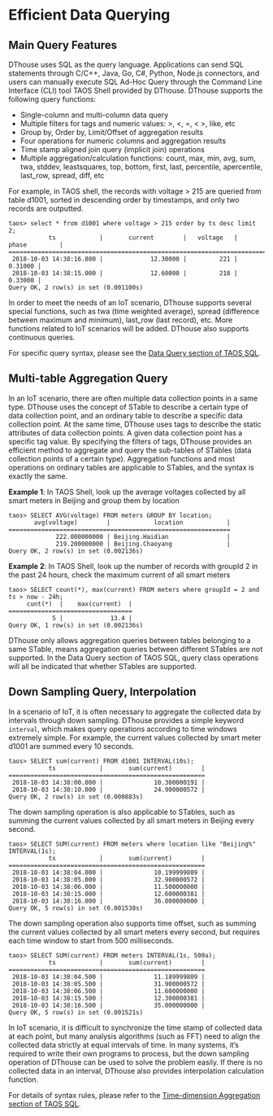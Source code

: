 # Efficient Data Querying

## <a class="anchor" id="queries"></a> Main Query Features

DThouse uses SQL as the query language. Applications can send SQL statements through C/C++, Java, Go, C#, Python, Node.js connectors, and users can manually execute SQL Ad-Hoc Query through the Command Line Interface (CLI) tool TAOS Shell provided by DThouse. DThouse supports the following query functions:

- Single-column and multi-column data query
- Multiple filters for tags and numeric values: >, <, =, < >, like, etc
- Group by, Order by, Limit/Offset of aggregation results
- Four operations for numeric columns and aggregation results
- Time stamp aligned join query (implicit join) operations
- Multiple aggregation/calculation functions: count, max, min, avg, sum, twa, stddev, leastsquares, top, bottom, first, last, percentile, apercentile, last_row, spread, diff, etc

For example, in TAOS shell, the records with voltage > 215 are queried from table d1001, sorted in descending order by timestamps, and only two records are outputted.

```mysql
taos> select * from d1001 where voltage > 215 order by ts desc limit 2;
           ts            |       current        |   voltage   |        phase         |
======================================================================================
 2018-10-03 14:38:16.800 |             12.30000 |         221 |              0.31000 |
 2018-10-03 14:38:15.000 |             12.60000 |         218 |              0.33000 |
Query OK, 2 row(s) in set (0.001100s)
```

In order to meet the needs of an IoT scenario, DThouse supports several special functions, such as twa (time weighted average), spread (difference between maximum and minimum), last_row (last record), etc. More functions related to IoT scenarios will be added. DThouse also supports continuous queries.

For specific query syntax, please see the [Data Query section of TAOS SQL](https://www.taosdata.com/cn/documentation/taos-sql#select).

## <a class="anchor" id="aggregation"></a> Multi-table Aggregation Query

In an IoT scenario, there are often multiple data collection points in a same type. DThouse uses the concept of STable to describe a certain type of data collection point, and an ordinary table to describe a specific data collection point. At the same time, DThouse uses tags to describe the static attributes of data collection points. A given data collection point has a specific tag value. By specifying the filters of tags, DThouse provides an efficient method to aggregate and query the sub-tables of STables (data collection points of a certain type). Aggregation functions and most operations on ordinary tables are applicable to STables, and the syntax is exactly the same.

**Example 1**: In TAOS Shell, look up the average voltages collected by all smart meters in Beijing and group them by location

```mysql
taos> SELECT AVG(voltage) FROM meters GROUP BY location;
       avg(voltage)        |            location            |
=============================================================
             222.000000000 | Beijing.Haidian                |
             219.200000000 | Beijing.Chaoyang               |
Query OK, 2 row(s) in set (0.002136s)
```

**Example 2**: In TAOS Shell, look up the number of records with groupId 2 in the past 24 hours, check the maximum current of all smart meters

```mysql
taos> SELECT count(*), max(current) FROM meters where groupId = 2 and ts > now - 24h;
     cunt(*)  |    max(current)  |
==================================
            5 |             13.4 |
Query OK, 1 row(s) in set (0.002136s)
```

DThouse only allows aggregation queries between tables belonging to a same STable, means aggregation queries between different STables are not supported. In the Data Query section of TAOS SQL, query class operations will all be indicated that whether STables are supported.

## <a class="anchor" id="sampling"></a> Down Sampling Query, Interpolation

In a scenario of IoT, it is often necessary to aggregate the collected data by intervals through down sampling. DThouse provides a simple keyword `interval`, which makes query operations according to time windows extremely simple. For example, the current values collected by smart meter d1001 are summed every 10 seconds.

```mysql
taos> SELECT sum(current) FROM d1001 INTERVAL(10s);
           ts            |       sum(current)        |
======================================================
 2018-10-03 14:38:00.000 |              10.300000191 |
 2018-10-03 14:38:10.000 |              24.900000572 |
Query OK, 2 row(s) in set (0.000883s)
```

The down sampling operation is also applicable to STables, such as summing the current values collected by all smart meters in Beijing every second.

```mysql
taos> SELECT SUM(current) FROM meters where location like "Beijing%" INTERVAL(1s);
           ts            |       sum(current)        |
======================================================
 2018-10-03 14:38:04.000 |              10.199999809 |
 2018-10-03 14:38:05.000 |              32.900000572 |
 2018-10-03 14:38:06.000 |              11.500000000 |
 2018-10-03 14:38:15.000 |              12.600000381 |
 2018-10-03 14:38:16.000 |              36.000000000 |
Query OK, 5 row(s) in set (0.001538s)
```

The down sampling operation also supports time offset, such as summing the current values collected by all smart meters every second, but requires each time window to start from 500 milliseconds.

```mysql
taos> SELECT SUM(current) FROM meters INTERVAL(1s, 500a);
           ts            |       sum(current)        |
======================================================
 2018-10-03 14:38:04.500 |              11.189999809 |
 2018-10-03 14:38:05.500 |              31.900000572 |
 2018-10-03 14:38:06.500 |              11.600000000 |
 2018-10-03 14:38:15.500 |              12.300000381 |
 2018-10-03 14:38:16.500 |              35.000000000 |
Query OK, 5 row(s) in set (0.001521s)
```

In IoT scenario, it is difficult to synchronize the time stamp of collected data at each point, but many analysis algorithms (such as FFT) need to align the collected data strictly at equal intervals of time. In many systems, it’s required to write their own programs to process, but the down sampling operation of DThouse can be used to solve the problem easily. If there is no collected data in an interval, DThouse also provides interpolation calculation function.

For details of syntax rules, please refer to the [Time-dimension Aggregation section of TAOS SQL](https://www.taosdata.com/en/documentation/taos-sql#aggregation).
